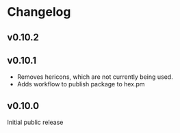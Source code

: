 # Changelog

## v0.10.2

## v0.10.1

* Removes hericons, which are not currently being used.
* Adds workflow to publish package to hex.pm

## v0.10.0

Initial public release
